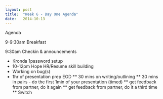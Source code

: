 ```yaml
---
layout: post
title:  "Week 6 - Day One Agenda"
date:   2014-10-13
---
```


Agenda

9-9:30am Breakfast

9:30am Checkin & announcements

* Kronda 1password setup
* 10-12pm Hope HR/Resume skill building
* Working on bug(s)
* 1hr of presentation prep EOD
** 30 mins on writing/outlining
** 30 mins in pairs - do the first 1min of your presentation (timed)
** get feedback from partner, do it again
** get feedback from partner, do it a third time
** Switch